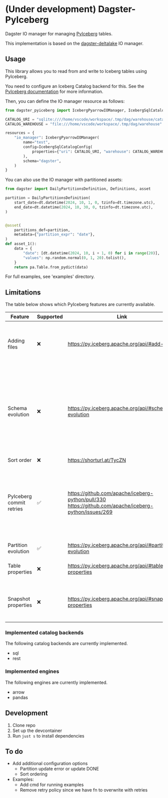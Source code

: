 # (Under development) Dagster-PyIceberg

Dagster IO manager for managing [PyIceberg](https://github.com/apache/iceberg-python) tables.

This implementation is based on the [dagster-deltalake](https://github.com/dagster-io/dagster/tree/master/python_modules/libraries/dagster-deltalake) IO manager.

## Usage

This library allows you to read from and write to Iceberg tables using PyIceberg.

You need to configure an Iceberg Catalog backend for this. See the [PyIceberg documentation](https://py.iceberg.apache.org/configuration/#catalogs) for more information.

Then, you can define the IO manager resource as follows:

```python
from dagster_pyiceberg import IcebergPyarrowIOManager, IcebergSqlCatalogConfig

CATALOG_URI = "sqlite:////home/vscode/workspace/.tmp/dag/warehouse/catalog.db"
CATALOG_WAREHOUSE = "file:///home/vscode/workspace/.tmp/dag/warehouse"

resources = {
    "io_manager": IcebergPyarrowIOManager(
        name="test",
        config=IcebergSqlCatalogConfig(
            properties={"uri": CATALOG_URI, "warehouse": CATALOG_WAREHOUSE}
        ),
        schema="dagster",
    )
}
```

You can also use the IO manager with partitioned assets:

```python
from dagster import DailyPartitionsDefinition, Definitions, asset

partition = DailyPartitionsDefinition(
    start_date=dt.datetime(2024, 10, 1, 0, tzinfo=dt.timezone.utc),
    end_date=dt.datetime(2024, 10, 30, 0, tzinfo=dt.timezone.utc),
)


@asset(
    partitions_def=partition,
    metadata={"partition_expr": "date"},
)
def asset_1():
    data = {
        "date": [dt.datetime(2024, 10, i + 1, 0) for i in range(20)],
        "values": np.random.normal(0, 1, 20).tolist(),
    }
    return pa.Table.from_pydict(data)
```

For full examples, see 'examples' directory.

## Limitations

The table below shows which PyIceberg features are currently available.

| Feature | Supported | Link | Comment |
|---|---|---|---|
| Adding files | ❌ | https://py.iceberg.apache.org/api/#add-files | Useful for existing partitions that users don't want to re-materialize/re-compute. |
| Schema evolution | ❌ | https://py.iceberg.apache.org/api/#schema-evolution | More complicated than e.g. delta lake since updates require diffing input table with existing Iceberg table. Approach should be similar to partition evolution. |
| Sort order | ❌ | https://shorturl.at/TycZN |  |
| PyIceberg commit retries | ✅ | https://github.com/apache/iceberg-python/pull/330 https://github.com/apache/iceberg-python/issues/269 | PR to add this to PyIceberg is open. Will probably be merged for an upcoming release. Added a custom retry function using Tenacity for the time being. |
| Partition evolution | ✅ | https://py.iceberg.apache.org/api/#partition-evolution | Create, Update, Delete |
| Table properties | ❌ | https://py.iceberg.apache.org/api/#table-properties | Can add this through metadata on the asset. |
| Snapshot properties | ❌ | https://py.iceberg.apache.org/api/#snapshot-properties | Useful for correlating Dagster runs to snapshots by adding tags to snapshot. |

### Implemented catalog backends

The following catalog backends are currently implemented.

- sql
- rest

### Implemented engines

The following engines are currently implemented.

- arrow
- pandas

## Development

1. Clone repo
2. Set up the devcontainer
3. Run `just s` to install dependencies

## To do

- Add additional configuration options
  + Partition update error or update DONE
  + Sort ordering
- Examples:
  + Add cmd for running examples
  + Remove retry policy since we have fn to overwrite with retries
